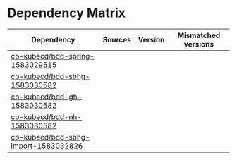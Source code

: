 # Dependency Matrix

Dependency | Sources | Version | Mismatched versions
---------- | ------- | ------- | -------------------
[cb-kubecd/bdd-spring-1583029515](https://github.com/cb-kubecd/bdd-spring-1583029515.git) |  | []() | 
[cb-kubecd/bdd-sbhg-1583030582](https://github.com/cb-kubecd/bdd-sbhg-1583030582.git) |  | []() | 
[cb-kubecd/bdd-gh-1583030582](https://github.com/cb-kubecd/bdd-gh-1583030582.git) |  | []() | 
[cb-kubecd/bdd-nh-1583030582](https://github.com/cb-kubecd/bdd-nh-1583030582.git) |  | []() | 
[cb-kubecd/bdd-sbhg-import-1583032826](https://github.com/cb-kubecd/bdd-sbhg-import-1583032826.git) |  | []() | 
